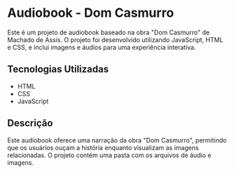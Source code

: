 # Audiobook - Dom Casmurro

Este é um projeto de audiobook baseado na obra "Dom Casmurro" de Machado de Assis. O projeto foi desenvolvido utilizando JavaScript, HTML e CSS, e inclui imagens e áudios para uma experiência interativa.

## Tecnologias Utilizadas

- HTML
- CSS
- JavaScript

## Descrição

Este audiobook oferece uma narração da obra "Dom Casmurro", permitindo que os usuários ouçam a história enquanto visualizam as imagens relacionadas. O projeto contém uma pasta com os arquivos de áudio e imagens.

